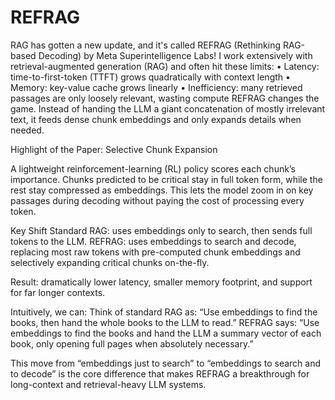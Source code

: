 # REFRAG

RAG has gotten a new update, and it's called REFRAG (Rethinking RAG-based Decoding) by Meta Superintelligence Labs!
I work extensively with retrieval-augmented generation (RAG) and often hit these limits:
• Latency: time-to-first-token (TTFT) grows quadratically with context length
• Memory: key-value cache grows linearly
• Inefficiency: many retrieved passages are only loosely relevant, wasting compute
REFRAG changes the game. Instead of handing the LLM a giant concatenation of mostly irrelevant text, it feeds dense chunk embeddings and only expands details when needed.

Highlight of the Paper: Selective Chunk Expansion

A lightweight reinforcement-learning (RL) policy scores each chunk’s importance. Chunks predicted to be critical stay in full token form, while the rest stay compressed as embeddings. This lets the model zoom in on key passages during decoding without paying the cost of processing every token.

Key Shift
Standard RAG: uses embeddings only to search, then sends full tokens to the LLM.
REFRAG: uses embeddings to search and decode, replacing most raw tokens with pre-computed chunk embeddings and selectively expanding critical chunks on-the-fly.

Result: dramatically lower latency, smaller memory footprint, and support for far longer contexts.

Intuitively, we can: 
Think of standard RAG as:
“Use embeddings to find the books, then hand the whole books to the LLM to read.”
REFRAG says:
“Use embeddings to find the books and hand the LLM a summary vector of each book, only opening full pages when absolutely necessary.”

This move from “embeddings just to search” to “embeddings to search and to decode” is the core difference that makes REFRAG a breakthrough for long-context and retrieval-heavy LLM systems.
